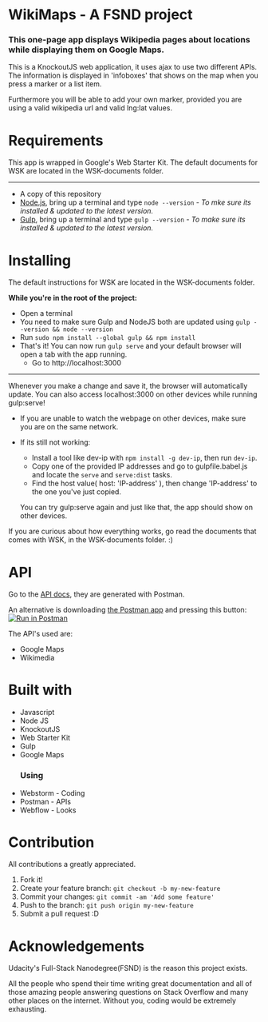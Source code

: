 # WikiMaps - A FSND project
### This one-page app displays Wikipedia pages about locations while displaying them on Google Maps.
This is a KnockoutJS web application, it uses ajax to use two different APIs.
The information is displayed in 'infoboxes' that shows on the map when you press a marker or a list item.


Furthermore you will be able to add your own marker, provided you are using a valid wikipedia url and valid lng:lat values.

# Requirements
This app is wrapped in Google's Web Starter Kit. The default documents for WSK are located in the WSK-documents folder.

---
- A copy of this repository
- [Node.js](https://nodejs.org), bring up a terminal and type `node --version` - _To mke sure its installed & updated to the latest version._
- [Gulp](http://gulpjs.com), bring up a terminal and type `gulp --version` - _To make sure its installed & updated to the latest version._


# Installing
The default instructions for WSK are located in the WSK-documents folder.

**While you're in the root of the project:**
- Open a terminal
- You need to make sure Gulp and NodeJS both are updated using `gulp --version && node --version`
- Run `sudo npm install --global gulp && npm install`
- That's it! You can now run `gulp serve` and your default browser will open a tab with the app running.
  - Go to http://localhost:3000
  
--- 

Whenever you make a change and save it, the browser will automatically update.
You can also access localhost:3000 on other devices while running gulp:serve!
- If you are unable to watch the webpage on other devices, make sure you are on the same network.
- If its still not working:
  - Install a tool like dev-ip with `npm install -g dev-ip`, then run `dev-ip`.
  - Copy one of the provided IP addresses and go to gulpfile.babel.js and locate the `serve` and `serve:dist` tasks.
  - Find the host value( host: 'IP-address' ), then change 'IP-address' to the one you've just copied.
  
  You can try gulp:serve again and just like that, the app should show on other devices.

If you are curious about how everything works, go read the documents that comes with WSK, in the WSK-documents folder. :)

# API
Go to the [API docs](https://documenter.getpostman.com/view/2229326/item-catalog/6fSWmNf), they are generated with Postman.

An alternative is downloading [the Postman app](https://www.getpostman.com/) and pressing this button:
[![Run in Postman](https://run.pstmn.io/button.svg)](https://app.getpostman.com/run-collection/4263598c8bd1b5ce049e)

The API's used are:
- Google Maps
- Wikimedia

# Built with
- Javascript
- Node JS
- KnockoutJS
- Web Starter Kit
- Gulp
- Google Maps
  ### Using
- Webstorm - Coding
- Postman - APIs
- Webflow - Looks

# Contribution
All contributions a greatly appreciated.
1. Fork it!
2. Create your feature branch: `git checkout -b my-new-feature`
3. Commit your changes: `git commit -am 'Add some feature'`
4. Push to the branch: `git push origin my-new-feature`
5. Submit a pull request :D

# Acknowledgements
Udacity's Full-Stack Nanodegree(FSND) is the reason this project exists.

All the people who spend their time writing great documentation
and all of those amazing people answering questions on Stack Overflow and many other places on the internet. Without you, coding would be extremely exhausting.
